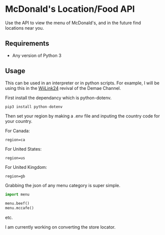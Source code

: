 # McDonald's Location/Food API

Use the API to view the menu of McDonald's, and in the future find locations near you.

## Requirements

- Any version of Python 3


## Usage
This can be used in an interpreter or in python scripts. For example, I will be using this in the [WiiLink24](https://github.com/WiiLink24) revival of the Demae Channel. 

First install the dependancy which is python-dotenv.
```python
pip3 install python-dotenv
```
Then set your region by making a .env file and inputing the country code for your country.

For Canada:
```
region=ca
```

For United States:
```
region=us
```

For United Kingdom:
```
region=gb
```

Grabbing the json of
any menu category is super simple.

```python
import menu

menu.beef()
menu.mccafe()
```
etc.

I am currently working on converting the store locator.
